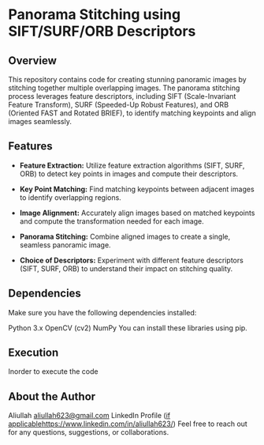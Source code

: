 # Panorama Stitching using SIFT/SURF/ORB Descriptors

## Overview

This repository contains code for creating stunning panoramic images by stitching together multiple overlapping images. The panorama stitching process leverages feature descriptors, including SIFT (Scale-Invariant Feature Transform), SURF (Speeded-Up Robust Features), and ORB (Oriented FAST and Rotated BRIEF), to identify matching keypoints and align images seamlessly.

## Features

- **Feature Extraction:** Utilize feature extraction algorithms (SIFT, SURF, ORB) to detect key points in images and compute their descriptors.

- **Key Point Matching:** Find matching keypoints between adjacent images to identify overlapping regions.

- **Image Alignment:** Accurately align images based on matched keypoints and compute the transformation needed for each image.

- **Panorama Stitching:** Combine aligned images to create a single, seamless panoramic image.

- **Choice of Descriptors:** Experiment with different feature descriptors (SIFT, SURF, ORB) to understand their impact on stitching quality.

## Dependencies
Make sure you have the following dependencies installed:

Python 3.x
OpenCV (cv2)
NumPy
You can install these libraries using pip.

## Execution
Inorder to execute the code

## About the Author
Aliullah
aliullah623@gmail.com
LinkedIn Profile ([if applicable](https://www.linkedin.com/in/aliullah623/)https://www.linkedin.com/in/aliullah623/)
Feel free to reach out for any questions, suggestions, or collaborations.

